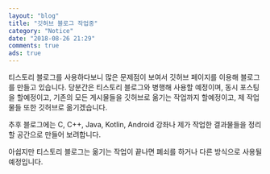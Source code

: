 ```yaml
---
layout: "blog"
title: "깃허브 블로그 작업중"
category: "Notice"
date: "2018-08-26 21:29"
comments: true
ads: true
---
```

티스토리 블로그를 사용하다보니 많은 문제점이 보여서 깃허브 페이지를 이용해 블로그를 만들고 있습니다.
당분간은 티스토리 블로그와 병행해 사용할 예정이며, 동시 포스팅을 할예정이고, 기존의 모든 게시물들을 깃허브로 옮기는 작업까지 할예정이고, 제 작업물들 또한 깃허브로 옮기겠습니다.

추후 블로그에는 C, C++, Java, Kotlin, Android 강좌나 제가 작업한 결과물들을 정리할 공간으로 만들어 보려합니다.

아쉽지만 티스토리 블로그는 옮기는 작업이 끝나면 폐쇠를 하거나 다른 방식으로 사용될예정입니다.
